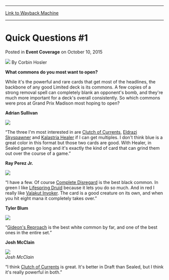 
---
[Link to Wayback Machine](https://web.archive.org/web/20151015003421/http://magic.wizards.com/en/events/coverage/gpwis15/quick-questions-1-2015-10-10)

[_metadata_:author]:- "Corbin Hosler"
[_metadata_:description]:- "What commons do you most want to open? While it's the powerful and rare cards that get most of the headlines, the backbone of any good Limited deck is its commons. A few copies of a strong removal spell can completely blank an opponent's bomb, and they're much more important for a deck's overall consistently. So which commons were pros at Grand Prix Madison most hoping to open? Adrian Sullivan"
[_metadata_:generator]:- "Drupal 7 (http://drupal.org)"
[_metadata_:node]:- "736641"
[_metadata_:publish_date]:- "2015-10-10"
[_metadata_:source]:- "div-main-content"
[_metadata_:title]:- "Quick Questions #1"
[_metadata_:wayback_capture_timestamp]:- "2015-10-15 00:34:21"
[_metadata_:wayback_raw_url]:- "https://web.archive.org/web/20151015003421id_/http://magic.wizards.com/en/events/coverage/gpwis15/quick-questions-1-2015-10-10"
[_metadata_:wayback_url]:- "http://magic.wizards.com/en/events/coverage/gpwis15/quick-questions-1-2015-10-10"
---


Quick Questions #1
==================



 Posted in **Event Coverage**
 on October 10, 2015 






![](https://media.magic.wizards.com/styles/auth_small/public/images/person/hosler.jpg)
By Corbin Hosler










**What commons do you most want to open?**


While it's the powerful and rare cards that get most of the headlines, the backbone of any good Limited deck is its commons. A few copies of a strong removal spell can completely blank an opponent's bomb, and they're much more important for a deck's overall consistently. So which commons were pros at Grand Prix Madison most hoping to open?


**Adrian Sullivan**


**![](https://media.wizards.com/2015/events/gpwis15/gpwis15_qq_sullivan.jpg)**  



“The three I'm most interested in are [Clutch of Currents](http://gatherer.wizards.com/Pages/Card/Details.aspx?name=Clutch+of+Currents), [Eldrazi Skyspawner](http://gatherer.wizards.com/Pages/Card/Details.aspx?name=Eldrazi+Skyspawner) and [Kalastria Healer](http://gatherer.wizards.com/Pages/Card/Details.aspx?name=Kalastria+Healer) if I can get multiples. I don't think blue is a great color in this format but those two cards are good. With Healer, in Sealed games go long and it's exactly the kind of card that can grind them out over the course of a game.”


**Ray Perez Jr.**


**![](https://media.wizards.com/2015/events/gpwis15/gpwis15_qq_perez.jpg)**  



“I have a few. Of course [Complete Disregard](http://gatherer.wizards.com/Pages/Card/Details.aspx?name=Complete+Disregard) is the best black common. In green I like [Lifespring Druid](http://gatherer.wizards.com/Pages/Card/Details.aspx?name=Lifespring+Druid) because it lets you do so much. And in red I really like [Valakut Invoker](http://gatherer.wizards.com/Pages/Card/Details.aspx?name=Valakut+Invoker). The card is a good creature on its own, and when you hit eight mana it completely takes over.”


**Tyler Blum**


**![](https://media.wizards.com/2015/events/gpwis15/gpwis15_qq_blum.jpg)**  



“[Gideon's Reproach](http://gatherer.wizards.com/Pages/Card/Details.aspx?name=Gideon%27s+Reproach) is the best white common by far, and one of the best ones in the entire set.”


**Josh McClain**


**![](https://media.wizards.com/2015/events/gpwis15/gpwis15_qq_mcclain.jpg)**  
*Josh McClain*


“I think [Clutch of Currents](http://gatherer.wizards.com/Pages/Card/Details.aspx?name=Clutch+of+Currents) is great. It's better in Draft than Sealed, but I think it's really powerful in both.”








